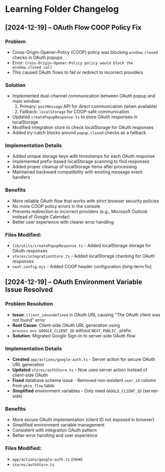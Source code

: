 # Learning Folder Changelog

## [2024-12-19] – OAuth Flow COOP Policy Fix

### Problem
- Cross-Origin-Opener-Policy (COOP) policy was blocking `window.closed` checks in OAuth popups
- Error: `Cross-Origin-Opener-Policy policy would block the window.closed call`
- This caused OAuth flows to fail or redirect to incorrect providers

### Solution
- Implemented dual-channel communication between OAuth popup and main window:
  1. Primary: `postMessage` API for direct communication (when available)
  2. Fallback: `localStorage` for COOP-safe communication
- Updated `createPopupResponse.ts` to store OAuth responses in localStorage
- Modified integration store to check localStorage for OAuth responses
- Added try-catch blocks around `popup.closed` checks as a fallback

### Implementation Details
- Added unique storage keys with timestamps for each OAuth response
- Implemented prefix-based localStorage scanning to find responses
- Added proper cleanup of localStorage items after processing
- Maintained backward compatibility with existing message event handlers

### Benefits
- More reliable OAuth flow that works with strict browser security policies
- No more COOP policy errors in the console
- Prevents redirection to incorrect providers (e.g., Microsoft Outlook instead of Google Calendar)
- Better user experience with clearer error handling

### Files Modified:
- `lib/utils/createPopupResponse.ts` - Added localStorage storage for OAuth responses
- `stores/integrationStore.ts` - Added localStorage checking for OAuth responses
- `next.config.mjs` - Added COOP header configuration (long-term fix)

## [2024-12-19] – OAuth Environment Variable Issue Resolved

### Problem Resolution
- **Issue**: `client_id=undefined` in OAuth URL causing "The OAuth client was not found" error
- **Root Cause**: Client-side OAuth URL generation using `process.env.GOOGLE_CLIENT_ID` without `NEXT_PUBLIC_` prefix
- **Solution**: Migrated Google Sign-In to server-side OAuth flow

### Implementation Details
- **Created** `app/actions/google-auth.ts` - Server action for secure OAuth URL generation
- **Updated** `stores/authStore.ts` - Now uses server action instead of client-side OAuth
- **Fixed** database schema issue - Removed non-existent `user_id` column from `pkce_flow` table
- **Simplified** environment variables - Only need `GOOGLE_CLIENT_ID` (server-side)

### Benefits
- More secure OAuth implementation (client ID not exposed in browser)
- Simplified environment variable management
- Consistent with integration OAuth pattern
- Better error handling and user experience

### Files Modified:
- `app/actions/google-auth.ts` (new)
- `stores/authStore.ts`